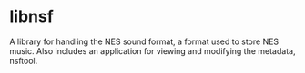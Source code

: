 libnsf
========

A library for handling the NES sound format, a format used to store NES music.
Also includes an application for viewing and modifying the metadata, nsftool.
